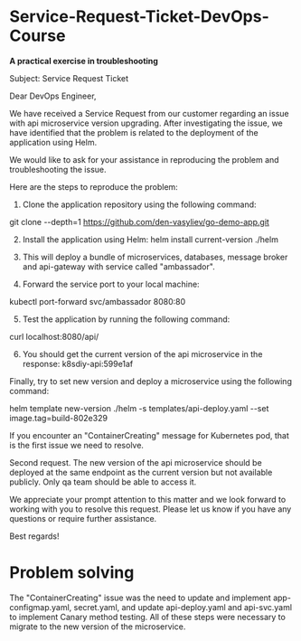 # Service-Request-Ticket-DevOps-Course  
**A practical exercise in troubleshooting**  

Subject: Service Request Ticket

Dear DevOps Engineer,

We have received a Service Request from our customer regarding an issue with api microservice version upgrading. After investigating the issue, we have identified that the problem is related to the deployment of the application using Helm.

We would like to ask for your assistance in reproducing the problem and troubleshooting the issue. 

Here are the steps to reproduce the problem:

1. Clone the application repository using the following command:

git clone --depth=1 https://github.com/den-vasyliev/go-demo-app.git

2. Install the application using Helm:
helm install current-version ./helm

3. This will deploy a bundle of microservices, databases, message broker and api-gateway with service called "ambassador".

4. Forward the service port to your local machine:

kubectl port-forward svc/ambassador 8080:80

5. Test the application by running the following command:

curl localhost:8080/api/

6. You should get the current version of the api microservice in the response: k8sdiy-api:599e1af

Finally, try to set new version and deploy a microservice using the following command:

helm template new-version ./helm -s templates/api-deploy.yaml --set image.tag=build-802e329

If you encounter an "ContainerCreating" message for Kubernetes pod, that is the first issue we need to resolve.

Second request. The new version of the api microservice should be deployed at the same endpoint as the current version but not available publicly. Only qa team should be able to access it.

We appreciate your prompt attention to this matter and we look forward to working with you to resolve this request. Please let us know if you have any questions or require further assistance.

Best regards!  

# Problem solving  
The "ContainerCreating" issue was the need to update and implement app-configmap.yaml, secret.yaml, and update api-deploy.yaml and api-svc.yaml to implement Canary method testing. All of these steps were necessary to migrate to the new version of the microservice.
